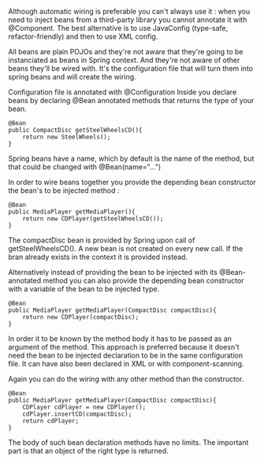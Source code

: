 Although automatic wiring is preferable you can't always use it : when you need to inject beans from a third-party library you cannot annotate it with @Component.
The best alternative is to use JavaConfig (type-safe, refactor-friendly) and then to use XML config.

All beans are plain POJOs and they're not aware that they're going to be instanciated as beans in Spring context.
And they're not aware of other beans they'll be wired with.
It's the configuration file that will turn them into spring beans and will create the wiring. 

Configuration file is annotated with @Configuration
Inside you declare beans by declaring @Bean annotated methods that returns the type of your bean.
```
@Bean
public CompactDisc getSteelWheelsCD(){
    return new SteelWheels();
}
```
Spring beans have a name, which by default is the name of the method, but that could be changed with @Bean(name="...")

In order to wire beans together you provide the depending bean constructor the bean's to be injected method :
```
@Bean
public MediaPlayer getMediaPlayer(){
    return new CDPlayer(getSteelWheelsCD());
}
```
The compactDisc bean is provided by Spring upon call of getSteelWheelsCD(). A new bean is not created on every new call. If the bran already exists in the context it is provided instead. 

Alternatively instead of providing the bean to be injected with its @Bean-annotated method you can also provide the depending bean constructor with a variable of the bean to be injected type.
```
@Bean
public MediaPlayer getMediaPlayer(CompactDisc compactDisc){
    return new CDPlayer(compactDisc);
}
```
In order it to be known by the method body it has to be passed as an argument of the method.
This approach is preferred because it doesn't need the bean to be injected declaration to be in the same configuration file. It can have also been declared in XML or with component-scanning.

Again you can do the wiring with any other method than the constructor.
```
@Bean
public MediaPlayer getMediaPlayer(CompactDisc compactDisc){
    CDPlayer cdPlayer = new CDPlayer();
    cdPlayer.insertCD(compactDisc);
    return cdPlayer;
}
```
The body of such bean declaration methods have no limits. The important part is that an object of the right type is returned. 

